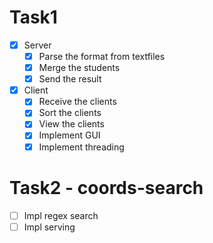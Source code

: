 # Task1

- [x] Server
  - [x] Parse the format from textfiles
  - [x] Merge the students
  - [x] Send the result
- [x] Client
  - [x] Receive the clients
  - [x] Sort the clients
  - [x] View the clients
  - [x] Implement GUI
  - [x] Implement threading

# Task2 - coords-search

- [ ] Impl regex search
- [ ] Impl serving
